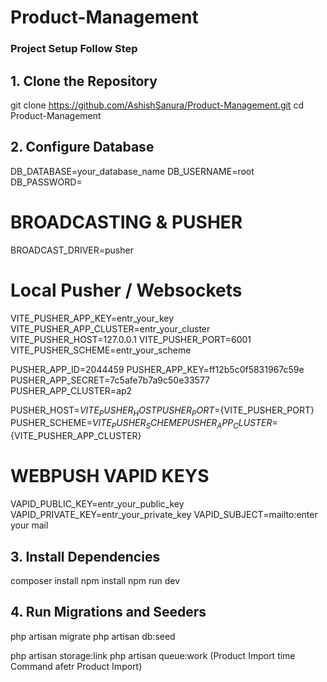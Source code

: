 # Product-Management

### Project Setup Follow Step

## 1. Clone the Repository
git clone https://github.com/AshishSanura/Product-Management.git
cd Product-Management

## 2. Configure Database
DB_DATABASE=your_database_name
DB_USERNAME=root
DB_PASSWORD=

# BROADCASTING & PUSHER
BROADCAST_DRIVER=pusher

# Local Pusher / Websockets
VITE_PUSHER_APP_KEY=entr_your_key
VITE_PUSHER_APP_CLUSTER=entr_your_cluster
VITE_PUSHER_HOST=127.0.0.1
VITE_PUSHER_PORT=6001
VITE_PUSHER_SCHEME=entr_your_scheme

PUSHER_APP_ID=2044459
PUSHER_APP_KEY=ff12b5c0f5831967c59e
PUSHER_APP_SECRET=7c5afe7b7a9c50e33577
PUSHER_APP_CLUSTER=ap2

PUSHER_HOST=${VITE_PUSHER_HOST}
PUSHER_PORT=${VITE_PUSHER_PORT}
PUSHER_SCHEME=${VITE_PUSHER_SCHEME}
PUSHER_APP_CLUSTER=${VITE_PUSHER_APP_CLUSTER}

# WEBPUSH VAPID KEYS
VAPID_PUBLIC_KEY=entr_your_public_key
VAPID_PRIVATE_KEY=entr_your_private_key
VAPID_SUBJECT=mailto:enter your mail

## 3. Install Dependencies
composer install
npm install
npm run dev

## 4. Run Migrations and Seeders
php artisan migrate
php artisan db:seed

php artisan storage:link 
php artisan queue:work (Product Import time Command afetr Product Import)